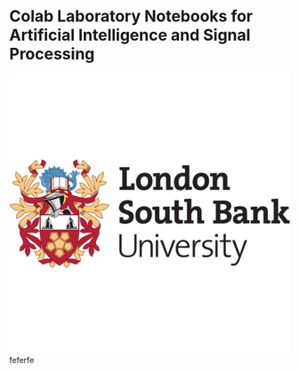 # Colab Laboratory Notebooks for Artificial Intelligence and Signal Processing 
![alt text](https://github.com/AlexandruRO45/Colab_AI_LSBU/blob/main/pngwing.com.png)
feferfe
